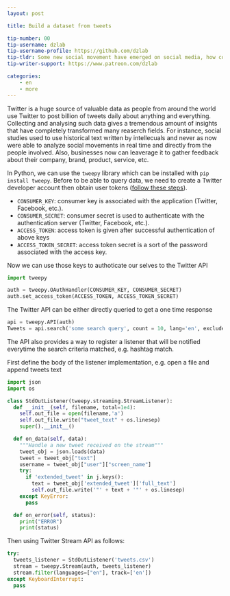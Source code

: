```yaml
---
layout: post

title: Build a dataset from tweets

tip-number: 00
tip-username: dzlab
tip-username-profile: https://github.com/dzlab
tip-tldr: Some new social movement have emerged on social media, how could get enough data to study/undestand what's happening?
tip-writer-support: https://www.patreon.com/dzlab

categories:
    - en
    - more
---
```


Twitter is a huge source of valuable data as people from around the world use Twitter to post billion of tweets daily about anything and everything. Collecting and analysing such data gives a tremendous amount of insights that have completely transformed many reaserch fields. For instance, social studies used to use historical text written by intellecuals and never as now were able to analyze social movements in real time and directly from the people involved. Also, businesses now can leaverage it to gather feedback about their company, brand, product, service, etc.

In Python, we can use the `tweepy` library which can be installed with `pip install tweepy`.
Before to be able to query data, we need to create a Twitter developer account then obtain user tokens ([follow these steps](https://developer.twitter.com/en/docs/basics/authentication/oauth-1-0a/obtaining-user-access-tokens)).

* `CONSUMER_KEY`: consumer key is associated with the application (Twitter, Facebook, etc.).
* `CONSUMER_SECRET`: consumer secret is used to authenticate with the authentication server (Twitter, Facebook, etc.).
* `ACCESS_TOKEN`: access token is given after successful authentication of above keys
* `ACCESS_TOKEN_SECRET`: access token secret is a sort of the password associated with the access key.

Now we can use those keys to authoticate our selves to the Twitter API

```python
import tweepy

auth = tweepy.OAuthHandler(CONSUMER_KEY, CONSUMER_SECRET)
auth.set_access_token(ACCESS_TOKEN, ACCESS_TOKEN_SECRET)
```

The Twitter API can be either directly queried to get a one time response

```python
api = tweepy.API(auth)
Tweets = api.search('some search query', count = 10, lang='en', exclude='retweets', tweet_mode='extended')
```

The API also provides a way to register a listener that will be notified everytime the search criteria matched, e.g. hashtag match.

First define the body of the listener implementation, e.g. open a file and append tweets text
```python
import json
import os

class StdOutListener(tweepy.streaming.StreamListener):
  def __init__(self, filename, total=1e4):
    self.out_file = open(filename,'a')
    self.out_file.write("tweet_text" + os.linesep)
    super().__init__()

  def on_data(self, data):
    """Handle a new tweet received on the stream"""
    tweet_obj = json.loads(data)
    tweet = tweet_obj["text"]
    username = tweet_obj["user"]["screen_name"]
    try:
      if 'extended_tweet' in j.keys():
        text = tweet_obj['extended_tweet']['full_text']
        self.out_file.write('"' + text + '"' + os.linesep)
    except KeyError:
      pass

  def on_error(self, status):
    print("ERROR")
    print(status)
```

Then using Twitter Stream API as follows:

```python
try:
  tweets_listener = StdOutListener('tweets.csv')
  stream = tweepy.Stream(auth, tweets_listener)
  stream.filter(languages=["en"], track=['en'])
except KeyboardInterrupt:
  pass
```
